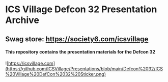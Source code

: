 # ICS Village Defcon 32 Presentation Archive

## Swag store: https://society6.com/icsvillage

#### This repository contains the presentation materials for the Defcon 32


![https://icsvillage.com](https://github.com/ICSVillage/Presentations/blob/main/Defcon%2032/ICS%20Village%20DefCon%2032%20Sticker.png)
